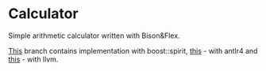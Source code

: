 # Calculator

Simple arithmetic calculator written with Bison&Flex.

[This](https://github.com/melihovv/Calculator/tree/spirit) branch contains implementation with boost::spirit, [this](https://github.com/melihovv/Calculator/tree/antlr4) - with antlr4 and [this](https://github.com/melihovv/Calculator/tree/llvm) - with llvm.
